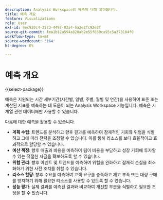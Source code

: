 ```yaml
---
description: Analysis Workspace의 예측에 대해 알아봅니다.
title: 예측 개요
feature: Visualizations
role: User
exl-id: 9ec920c4-3273-4497-83a4-6a2e2fc92e2f
source-git-commit: fea1b12a594a820ab2e55f850ca95c5a373184f0
workflow-type: tm+mt
source-wordcount: '164'
ht-degree: 0%

---
```


# 예측 개요

{{select-package}}

예측은 지원되는 시간 세부기간(시간별, 일별, 주별, 월별 및 연간)을 사용하여 표준 또는 계산된 지표를 예측하는 데 도움이 되는 Analysis Workspace 기능입니다. 예측은 시계열 관련 데이터에만 사용할 수 있습니다.

다음에 대한 예측을 활용할 수 있습니다.

* **계획 수립**: 트렌드를 분석하고 향후 결과를 예측하여 잠재적인 기회와 위협을 식별하고 그에 따라 전략을 조정할 수 있습니다. 이를 통해 리소스를 보다 효율적이고 효과적으로 할당할 수 있습니다.
* **예산 책정**: 향후 매출과 비용을 예측하여 팀이 비용을 부담하고 성장 기회에 투자할 수 있는 적절한 자금을 확보하도록 할 수 있습니다.
* **위험 관리**: 향후 이벤트 및 트렌드를 예측하여 위험을 완화하고 잠재적 손실을 최소화하기 위한 사전 조치를 취할 수 있습니다.
* **리소스 할당**: 향후 수요를 예측하여 고객 요구를 충족하고 재고 부족 또는 대량 구매를 방지하기 위해 필요한 리소스를 사용할 수 있도록 할 수 있습니다.
* **성능 평가**: 실제 결과를 예측된 결과와 비교하여 개선할 부분을 식별하고 필요한 조정을 할 수 있습니다.
